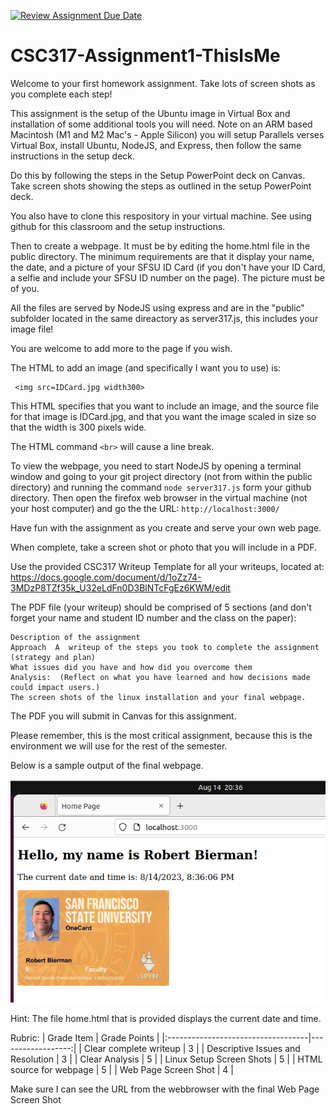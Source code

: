 [![Review Assignment Due Date](https://classroom.github.com/assets/deadline-readme-button-24ddc0f5d75046c5622901739e7c5dd533143b0c8e959d652212380cedb1ea36.svg)](https://classroom.github.com/a/c7UtLt7z)
# CSC317-Assignment1-ThisIsMe
Welcome to your first homework assignment.
Take lots of screen shots as you complete each step!

This assignment is the setup of the Ubuntu image in Virtual Box and installation of some additional tools you will need.   Note on an ARM based Macintosh (M1 and M2 Mac's - Apple Silicon) you will setup Parallels verses Virtual Box, install Ubuntu, NodeJS, and Express, then follow the same instructions in the setup deck.

Do this by following the steps in the Setup PowerPoint deck on Canvas.  Take screen shots showing the steps as outlined in the setup PowerPoint deck.

You also have to clone this respository in your virtual machine.  See using github for this classroom and the setup instructions.

Then to create a webpage.  It must be by editing the home.html file in the public directory. The minimum requirements are that it display your name, the date, and a picture of your SFSU ID Card (if you don't have your ID Card, a selfie and include your SFSU ID number on the page).  The picture must be of you.

All the files are served by NodeJS using express and are in the "public" subfolder located in the same direactory as server317.js, this includes your image file!

You are welcome to add more to the page if you wish.

The HTML to add an image (and specifically I want you to use) is: 

     <img src=IDCard.jpg width300>

This HTML specifies that you want to include an image, and the source file for that image is IDCard.jpg, and that you want the image scaled in size so that the width is 300 pixels wide. 

The HTML command `<br>` will cause a line break.

To view the webpage, you need to start NodeJS by opening a terminal window and going to your git project directory  (not from within the public directory) and running the command `node server317.js` form your github directory.  Then open the firefox web browser in the virtual machine (not your host computer) and go the the URL: `http://localhost:3000/`

Have fun with the assignment as you create and serve your own web page. 

When complete, take a screen shot or photo that you will include in a PDF.

Use the provided CSC317 Writeup Template for all your writeups, located at: https://docs.google.com/document/d/1oZz74-3MDzP8TZf35k_U32eLdFn0D3BlNTcFgEz6KWM/edit

The PDF file (your writeup) should be comprised of 5 sections (and don't forget your name and student ID number and the class on the paper):

    Description of the assignment
    Approach  A  writeup of the steps you took to complete the assignment (strategy and plan)
    What issues did you have and how did you overcome them
    Analysis:  (Reflect on what you have learned and how decisions made could impact users.)
    The screen shots of the linux installation and your final webpage.

The PDF you will submit in Canvas for this assignment.

Please remember, this is the most critical assignment, because this is the environment we will use for the rest of the semester. 

Below is a sample output of the final webpage.

![Sample](Assignment1SampleOutput.png)


Hint:   The file home.html that is provided displays the current date and time.

Rubric:
| Grade Item                         | Grade Points      |
|:-----------------------------------|------------------:|
| Clear complete writeup             | 3                 |
| Descriptive Issues and Resolution  | 3                 |
| Clear Analysis                     | 5                 |
| Linux Setup Screen Shots           | 5                 |
| HTML source for webpage            | 5                 |
| Web Page Screen Shot               | 4                 |

Make sure I can see the URL from the webbrowser with the final Web Page Screen Shot

